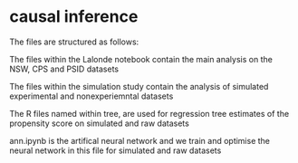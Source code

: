 # causal inference
 
<p> The files are structured as follows: </p>
<p> The files within the Lalonde notebook contain the main analysis on the NSW, CPS and PSID datasets </p>
<p> The files within the simulation study contain the analysis of simulated experimental and nonexperiemntal datasets </p>
<p> The R files named within tree, are used for regression tree estimates of the propensity score on simulated and raw datasets </p>
<p> ann.ipynb is the artifical neural network and we train and optimise the neural network in this file for simulated and raw datasets </p>
